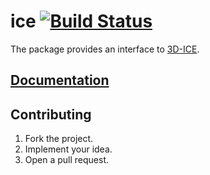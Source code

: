 # ice [![Build Status][status-svg]][status-url]

The package provides an interface to [3D-ICE][1].

## [Documentation][2]

## Contributing

1. Fork the project.
2. Implement your idea.
3. Open a pull request.

[1]: http://esl.epfl.ch/3D-ICE
[2]: https://stainless-steel.github.io/ice

[status-svg]: https://travis-ci.org/stainless-steel/ice.svg?branch=master
[status-url]: https://travis-ci.org/stainless-steel/ice

